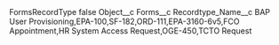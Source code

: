 <?xml version="1.0" encoding="UTF-8"?>
<CustomMetadata xmlns="http://soap.sforce.com/2006/04/metadata" xmlns:xsi="http://www.w3.org/2001/XMLSchema-instance" xmlns:xsd="http://www.w3.org/2001/XMLSchema">
    <label>FormsRecordType</label>
    <protected>false</protected>
    <values>
        <field>Object__c</field>
        <value xsi:type="xsd:string">Forms__c</value>
    </values>
    <values>
        <field>Recordtype_Name__c</field>
        <value xsi:type="xsd:string">BAP User Provisioning,EPA-100,SF-182,ORD-111,EPA-3160-6v5,FCO Appointment,HR System Access Request,OGE-450,TCTO Request</value>
    </values>
</CustomMetadata>
